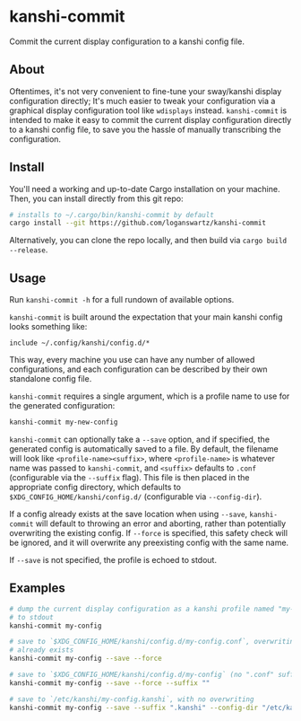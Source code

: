 # kanshi-commit

Commit the current display configuration to a kanshi config file.

## About

Oftentimes, it's not very convenient to fine-tune your sway/kanshi display
configuration directly; It's much easier to tweak your configuration via a
graphical display configuration tool like `wdisplays` instead. `kanshi-commit`
is intended to make it easy to commit the current display configuration directly
to a kanshi config file, to save you the hassle of manually transcribing the
configuration.

## Install

You'll need a working and up-to-date Cargo installation on your machine. Then,
you can install directly from this git repo:

```bash
# installs to ~/.cargo/bin/kanshi-commit by default
cargo install --git https://github.com/loganswartz/kanshi-commit
```

Alternatively, you can clone the repo locally, and then build via `cargo build
--release`.

## Usage

Run `kanshi-commit -h` for a full rundown of available options.

`kanshi-commit` is built around the expectation that your main kanshi config
looks something like:

```
include ~/.config/kanshi/config.d/*
```

This way, every machine you use can have any number of allowed configurations,
and each configuration can be described by their own standalone config file.

`kanshi-commit` requires a single argument, which is a profile name to use for
the generated configuration:

```bash
kanshi-commit my-new-config
```

`kanshi-commit` can optionally take a `--save` option, and if specified, the
generated config is automatically saved to a file. By default, the filename will
look like `<profile-name><suffix>`, where `<profile-name>` is whatever name was
passed to `kanshi-commit`, and `<suffix>` defaults to `.conf` (configurable via
the `--suffix` flag). This file is then placed in the appropriate config
directory, which defaults to `$XDG_CONFIG_HOME/kanshi/config.d/` (configurable
via `--config-dir`).

If a config already exists at the save location when using `--save`,
`kanshi-commit` will default to throwing an error and aborting, rather than
potentially overwriting the existing config. If `--force` is specified, this
safety check will be ignored, and it will overwrite any preexisting config with
the same name.

If `--save` is not specified, the profile is echoed to stdout.

## Examples

```bash
# dump the current display configuration as a kanshi profile named "my-config"
# to stdout
kanshi-commit my-config
```

```bash
# save to `$XDG_CONFIG_HOME/kanshi/config.d/my-config.conf`, overwriting if it
# already exists
kanshi-commit my-config --save --force
```

```bash
# save to `$XDG_CONFIG_HOME/kanshi/config.d/my-config` (no ".conf" suffix)
kanshi-commit my-config --save --force --suffix ""
```

```bash
# save to `/etc/kanshi/my-config.kanshi`, with no overwriting
kanshi-commit my-config --save --suffix ".kanshi" --config-dir "/etc/kanshi/"
```
